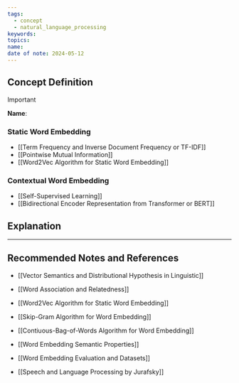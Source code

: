 ```yaml
---
tags:
  - concept
  - natural_language_processing
keywords: 
topics: 
name: 
date of note: 2024-05-12
---
```


## Concept Definition

>[!important]
>**Name**: 


### Static Word Embedding

- [[Term Frequency and Inverse Document Frequency or TF-IDF]]
- [[Pointwise Mutual Information]]
- [[Word2Vec Algorithm for Static Word Embedding]]

### Contextual Word Embedding

- [[Self-Supervised Learning]]
- [[Bidirectional Encoder Representation from Transformer or BERT]]


## Explanation





-----------
##  Recommended Notes and References


- [[Vector Semantics and Distributional Hypothesis in Linguistic]]
- [[Word Association and Relatedness]]

- [[Word2Vec Algorithm for Static Word Embedding]]
- [[Skip-Gram Algorithm for Word Embedding]]
- [[Contiuous-Bag-of-Words Algorithm for Word Embedding]]

- [[Word Embedding Semantic Properties]]
- [[Word Embedding Evaluation and Datasets]]


- [[Speech and Language Processing by Jurafsky]] 